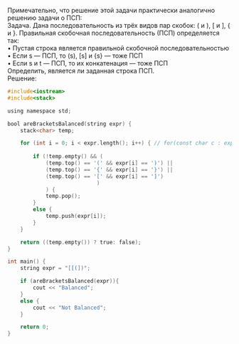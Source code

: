 Примечательно, что решение этой задачи практически аналогично решению задачи о ПСП:
\
Задача. Дана последовательность из трёх видов пар скобок: ( и ), [ и ], { и }. 
Правильная скобочная последовательность (ПСП) определяется так:  
•	Пустая строка является правильной скобочной последовательностью  
•	Если s — ПСП, то (s), [s] и {s} — тоже ПСП  
•	Если s и t — ПСП, то их конкатенация — тоже ПСП  
Определить, является ли заданная строка ПСП.
\
Решение:
```objectivec
#include<iostream>
#include<stack>

using namespace std;

bool areBracketsBalanced(string expr) {
    stack<char> temp;

    for (int i = 0; i < expr.length(); i++) { // for(const char c : expr) {
    
        if (!temp.empty() && (
            (temp.top() == '(' && expr[i] == ')') || 
            (temp.top() == '{' && expr[i] == '}') || 
            (temp.top() == '[' && expr[i] == ']')
                            )
            ) {
            temp.pop();
        }
        else {
            temp.push(expr[i]);
        }
    }

    return ((temp.empty()) ? true: false);
}

int main() {
    string expr = "[[(])";

    if (areBracketsBalanced(expr)){
        cout << "Balanced";
    } 
    else {
        cout << "Not Balanced";
    }

    return 0;
}
```
